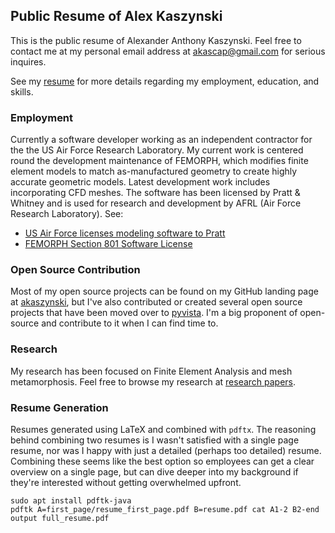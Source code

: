 ## Public Resume of Alex Kaszynski

This is the public resume of Alexander Anthony Kaszynski.  Feel free
to contact me at my personal email address at <akascap@gmail.com> for
serious inquires.

See my [resume](https://akaszynski.github.io/resume/) for more details
regarding my employment, education, and skills.


### Employment
Currently a software developer working as an independent contractor for the the
US Air Force Research Laboratory. My current work is centered round the
development maintenance of FEMORPH, which modifies finite element models to
match as-manufactured geometry to create highly accurate geometric
models. Latest development work includes incorporating CFD meshes. The software
has been licensed by Pratt & Whitney and is used for research and development
by AFRL (Air Force Research Laboratory).  See:

- [US Air Force licenses modeling software to Pratt](https://www.aerospacetestinginternational.com/news/software/us-air-force-licenses-modeling-software-to-pratt.html)
- [FEMORPH Section 801 Software License](https://federallabs.org/successes/awards/awards-gallery/2019/femorph-section-801-software-license-first-in-department-of)


### Open Source Contribution
Most of my open source projects can be found on my GitHub landing page
at [akaszynski](https://github.com/akaszynski), but I've also
contributed or created several open source projects that have been
moved over to [pyvista](https://github.com/pyvista).  I'm a big
proponent of open-source and contribute to it when I can find time to.


### Research

My research has been focused on Finite Element Analysis and mesh
metamorphosis.  Feel free to browse my research at [research
papers](https://github.com/akaszynski/resume/tree/master/papers).


### Resume Generation

Resumes generated using LaTeX and combined with ``pdftx``. The reasoning behind combining two resumes is I wasn't satisfied with a single page resume, nor was I happy with just a detailed (perhaps too detailed) resume. Combining these seems like the best option so employees can get a clear overview on a single page, but can dive deeper into my background if they're interested without getting overwhelmed upfront.

```
sudo apt install pdftk-java
pdftk A=first_page/resume_first_page.pdf B=resume.pdf cat A1-2 B2-end output full_resume.pdf
```
